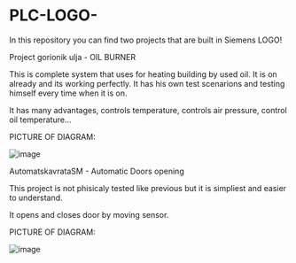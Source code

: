 # PLC-LOGO-
In this repository you can find two projects that are built in Siemens LOGO! 




Project gorionik ulja - OIL BURNER 


This is complete system that uses for heating building by used oil. It is on already and its working perfectly. It has his own test scenarions and testing himself every time when it is on.

It has many advantages, controls temperature, controls air pressure, control oil temperature...

PICTURE OF DIAGRAM:

![image](https://github.com/user-attachments/assets/38545de6-0130-4b3f-ae20-742889a9e4b3)





AutomatskavrataSM - Automatic Doors opening


This project is not phisicaly tested like previous but it is simpliest and easier to understand.

It opens and closes door by moving sensor.

PICTURE OF DIAGRAM:

![image](https://github.com/user-attachments/assets/c8231bed-8a0c-40ea-9b81-e45281907638)





